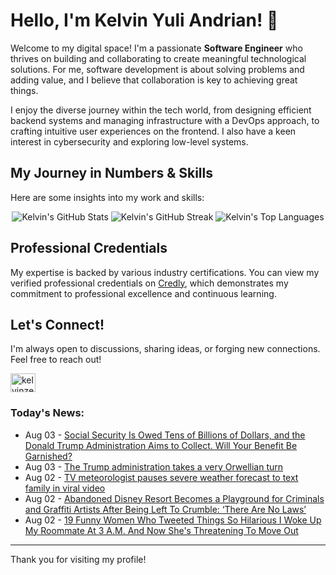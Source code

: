 # Hello, I'm Kelvin Yuli Andrian! 👋

Welcome to my digital space! I'm a passionate **Software Engineer** who thrives on building and collaborating to create meaningful technological solutions. For me, software development is about solving problems and adding value, and I believe that collaboration is key to achieving great things.

I enjoy the diverse journey within the tech world, from designing efficient backend systems and managing infrastructure with a DevOps approach, to crafting intuitive user experiences on the frontend. I also have a keen interest in cybersecurity and exploring low-level systems.

## My Journey in Numbers & Skills

Here are some insights into my work and skills:

<p align="center">
  <img src="https://github-readme-stats.vercel.app/api?username=kelvinzer0&show_icons=true&theme=radical" alt="Kelvin's GitHub Stats" />
  <img src="https://github-readme-streak-stats.herokuapp.com/?user=kelvinzer0&theme=radical" alt="Kelvin's GitHub Streak" />
  <img src="https://github-readme-stats.vercel.app/api/top-langs/?username=kelvinzer0&layout=compact&theme=radical" alt="Kelvin's Top Languages" />
</p>

## Professional Credentials

My expertise is backed by various industry certifications. You can view my verified professional credentials on [Credly](https://www.credly.com/users/kelvin-yuli-andrian/badges), which demonstrates my commitment to professional excellence and continuous learning.

## Let's Connect!

I'm always open to discussions, sharing ideas, or forging new connections. Feel free to reach out!

<p align="left">
    <a href="https://linkedin.com/in/kelvinzero" target="blank"><img align="center" src="https://cdn.jsdelivr.net/npm/simple-icons@3.0.1/icons/linkedin.svg" alt="kelvinzero" height="30" width="40" /></a>
</p>

### Today's News:

<!-- feed start -->
- Aug 03 - [Social Security Is Owed Tens of Billions of Dollars, and the Donald Trump Administration Aims to Collect. Will Your Benefit Be Garnished?](https://finance.yahoo.com/news/social-security-owed-tens-billions-074400671.html)
- Aug 03 - [The Trump administration takes a very Orwellian turn](https://www.yahoo.com/news/articles/trump-administration-takes-very-orwellian-162242581.html)
- Aug 02 - [TV meteorologist pauses severe weather forecast to text family in viral video](https://www.yahoo.com/news/articles/tv-meteorologist-pauses-severe-weather-211352435.html)
- Aug 02 - [Abandoned Disney Resort Becomes a Playground for Criminals and Graffiti Artists After Being Left To Crumble: ‘There Are No Laws’](https://www.yahoo.com/lifestyle/articles/abandoned-disney-resort-becomes-playground-210000048.html)
- Aug 02 - [19 Funny Women Who Tweeted Things So Hilarious I Woke Up My Roommate At 3 A.M. And Now She's Threatening To Move Out](https://www.yahoo.com/entertainment/articles/19-funny-tweets-women-week-190751481.html)
<!-- feed end -->

---

Thank you for visiting my profile!